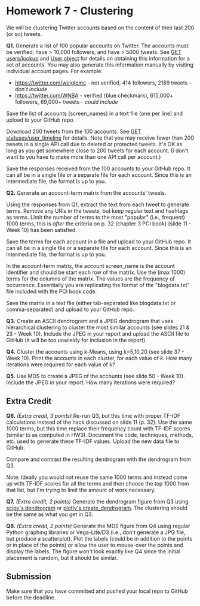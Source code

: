 # Homework 7 - Clustering

We will be clustering Twitter accounts based on the content of their last 200 (or so) tweets.

**Q1.** Generate a list of 100 popular accounts on Twitter.  The accounts must be verified, have > 10,000 followers, and have > 5000 tweets.  See [GET users/lookup](https://developer.twitter.com/en/docs/accounts-and-users/follow-search-get-users/api-reference/get-users-lookup) and [User object](https://developer.twitter.com/en/docs/tweets/data-dictionary/overview/user-object) for details on obtaining this information for a set of accounts.  You may also generate this information manually by visiting individual account pages. For example:
* https://twitter.com/weiglemc - not verified, 414 followers, 2189 tweets - *don't include*
* https://twitter.com/WNBA - verified (blue checkmark), 615,000+ followers, 69,000+ tweets - *could include*

Save the list of accounts (screen_names) in a text file (one per line) and upload to your GitHub repo.

Download 200 tweets from the 100 accounts. See [GET statuses/user_timeline](https://developer.twitter.com/en/docs/tweets/timelines/api-reference/get-statuses-user_timeline) for details. Note that you may receive fewer than 200 tweets in a single API call due to deleted or protected tweets. It's OK as long as you get somewhere close to 200 tweets for each account. (I don't want to you have to make more than one API call per account.)

Save the responses received from the 100 accounts to your GitHub repo.  It can all be in a single file or a separate file for each account. Since this is an intermediate file, the format is up to you. 

**Q2.** Generate an account-term matrix from the accounts' tweets.

Using the responses from Q1, extract the text from each tweet to generate terms. Remove any URIs in the tweets, but keep regular text and hashtags as terms.  Limit the number of terms to the most "popular" (i.e., frequent) 1000 terms, this is *after* the criteria on p. 32 (chapter 3 PCI book) (slide 11 - Week 10) has been satisfied. 

Save the terms for each account in a file and upload to your GitHub repo.  It can all be in a single file or a separate file for each account. Since this is an intermediate file, the format is up to you. 

In the account-term matrix, the account screen_name is the account identifier and should be start each row of the matrix.  Use the (max 1000) terms for the columns of the matrix.  The values are the frequency of occurrence.  Essentially you are replicating the format of the "blogdata.txt" file included with the PCI book code. 

Save the matrix in a text file (either tab-separated like blogdata.txt or comma-separated) and upload to your GitHub repo.

**Q3.**  Create an ASCII dendrogram and a JPEG dendrogram that uses hierarchical clustering to cluster the most similar accounts (see slides 21 & 23 - Week 10).  Include the JPEG in your report and upload the ASCII file to GitHub (it will be too unwieldy for inclusion in the report).

**Q4.**  Cluster the accounts using k-Means, using *k*=5,10,20 (see slide 37 - Week 10).  Print the accounts in each cluster, for each value of *k*.  How many iterations were required for each value of *k*?

**Q5.**  Use MDS to create a JPEG of the accounts (see slide 50 - Week 10).  Include the JPEG in your report. How many iterations were required?

## Extra Credit

**Q6.** *(Extra credit, 3 points)*  Re-run Q3, but this time with proper TF-IDF calculations instead of the hack discussed on slide 11 (p. 32).  Use the same 1000 terms, but this time replace their frequency count with TF-IDF scores (similar to as computed in HW3).  Document the code, techniques, methods, etc. used to generate these TF-IDF values.  Upload the new data file to GitHub.

Compare and contrast the resulting dendrogram with the dendrogram from Q3.

Note: Ideally you would not reuse the same 1000 terms and instead come up with TF-IDF scores for all the terms and then choose the top
1000 from that list, but I'm trying to limit the amount of work necessary.

**Q7.** *(Extra credit, 2 points)* Generate the dendrogram figure from Q3 using [scipy's dendrogram](https://docs.scipy.org/doc/scipy/reference/generated/scipy.cluster.hierarchy.dendrogram.html) or [plotly's create_dendrogram](https://plotly.com/python/dendrogram/). The clustering should be the same as what you get in Q3.

**Q8.** *(Extra credit, 2 points)* Generate the MDS figure from Q4 using regular Python graphing libraries or Vega-Lite/D3 (i.e., don't generate a JPG file, but produce a scatterplot). Plot the labels (could be in addition to the points or in place of the points) or allow the user to mouse-over the points and display the labels. The figure won't look exactly like Q4 since the initial placement is random, but it should be similar. 

## Submission

Make sure that you have committed and pushed your local repo to GitHub before the deadline.  
